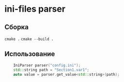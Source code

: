 # ini-files parser

## Сборка
``cmake .``
``cmake --build .``

## Использование
```cpp
    IniParser parser("config.ini");
    std::string path = "Section1.var1";
    auto value = parser.get_value<std::string>(path);
```
